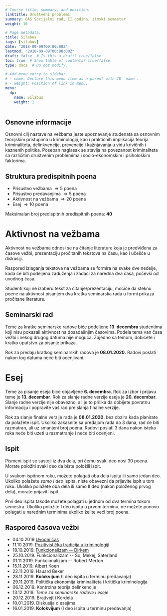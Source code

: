 ```yaml
---
# Course title, summary, and position.
linktitle: Društveni problemi
summary: OAS Socijalni rad, II godina, zimski semestar
weight: 10

# Page metadata.
title: Silabus
tags: [silabus]
date: "2018-09-09T00:00:00Z"
lastmod: "2018-09-09T00:00:00Z"
draft: false  # Is this a draft? true/false
toc: true  # Show table of contents? true/false
type: docs  # Do not modify.

# Add menu entry to sidebar.
# - name: Declare this menu item as a parent with ID `name`.
# - weight: Position of link in menu.
menu:
  dp:
    name: Silabus
    weight: 1
---
```


## Osnovne informacije

Osnovni cilj nastave na vežbama jeste upoznavanje studenata sa osnovnim teorijskim pristupima u kriminologiji, kao i praktičnih implikacija teorija kriminaliteta, delinkvencije, prevencije i kažnjavanja u vidu krivičnih i kaznenih politika. Poseban naglasak se stavlja na povezanost kriminaliteta sa različitim društvenim problemima i socio-ekonomskim i psihološkim faktorima.

## Struktura predispitnih poena

- Prisustvo vežbama $\Rightarrow 5$ poena
- Prisustvo predavanjima $\Rightarrow 5$ poena
- Aktivnost na vežbama $\Rightarrow 20$ poena
- Esej $\Rightarrow 10$ poena


Maksimalan broj predispitnih predispitnih poena: **40**


# Aktivnost na vežbama

Aktivnost na vežbama odnosi se na čitanje literature koja je predviđena za časove vežbi, prezentaciju pročitanih tekstova na času, kao i učešće u diskusiji. 

Raspored izlaganja tekstova na vežbama se formira na svake dve nedelje, kada će biti podeljena zaduženja i zadaci za naredna dva časa, počevši od uvodnog časa.

Studenti koji ne izaberu tekst za čitanje/prezentaciju, moćiće da steknu poene na aktivnost pisanjem dva kratka seminarska rada u formi prikaza pročitane literature.

## Seminarski rad

Teme za kratke seminarske radove biće podeljene **13. decembra** studentima koji nisu pokazali aktivnost na dosadašnjim časovima. Podela tema van časa vežbi i nekog drugog datuma nije moguća. Zajedno sa temom, dobićete i kratko uputstvo za pisanje prikaza.

Rok za predaju kratkog seminarskih radova je **08.01.2020.** Radovi poslati nakon tog datuma neće biti ocenjivani.

# Esej

Teme za pisanje eseja biće objavljene **6. decembra**. Rok za izbor i prijavu teme je **13. decembar**. Rok za slanje radne verzije eseja je **20. decembar**. Slanje radne verzije nije obavezno, ali je to prilika da dobijete povratnu informaciju i popravite vaš rad pre slanja finalne verzije.

Rok za slanje finalne verzije rada je **08.01.2020.** bez obzira kada planirate da polažete ispit. Ukoliko zakasnite sa predajom rada do 3 dana, rad će biti razmatran, ali uz smanjeni broj poena. Radovi poslati 3 dana nakon isteka roka neće biti uzeti u razmatranje i neće biti ocenjeni.

## Ispit

Pismeni ispit se sastoji iz dva dela, pri čemu svaki deo nosi 30 poena. Morate položiti svaki deo da biste položili ispit. 

U svakom ispitnom roku, možete polagati oba dela ispita ili samo jedan deo. Ukoliko polažete *samo I deo* ispita, niste obavezni da prijavite ispit u tom roku. Ukoliko polažete oba dela ili samo II deo (nakon položenog prvog dela), morate prijaviti ispit.

Prvi deo ispita takođe možete polagati u jednom od dva termina tokom semestra. Ukoliko položite I deo ispita u prvom terminu, ne možete ponovo polagati u narednim terminima ukoliko želite veći broj poena.

## Raspored časova vežbi

- 04.10.2019  [Uvodni čas](/courses/dp/dp01)
- 11.10.2019. [Pozitivistička tradicija u kriminologiji](/courses/dp/dp02)
- 18.10.2019. [Funkcionalizam -- Dirkem](/courses/dp/dp03)
- 25.10.2019. Funkcionalizam -- Šo, Mekej, Saterland
- 01.11.2019. Funkcionalizam -- Robert Merton
- 15.11.2019. Albert Koen
- 22.11.2019. Hauard Beker
- 28.11.2019. **Kolokvijum** (I deo ispita u terminu predavanja)
- 29.11.2019. Politička ekonomija kriminaliteta i kritička kriminologija
- 06.12.2019. Kontrolna teorija delinkencije
- 13.12.2019. *Teme za seminarske radove i eseje*
- 20.12.2019. Brajtvejt i Kordela
- 10.01.2019. Diskusija o esejima
- 16.01.2019. **Kolokvijum** (I deo ispita u terminu predavanja)



